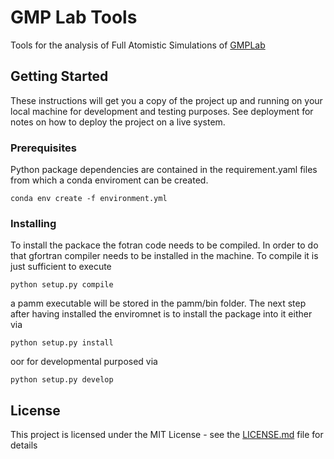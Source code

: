 # GMP Lab Tools

Tools for the analysis of Full Atomistic Simulations of [GMPLab](https://www.gmpavanlab.com/)

## Getting Started

These instructions will get you a copy of the project up and running on your local machine for development and testing purposes. See deployment for notes on how to deploy the project on a live system.

### Prerequisites

Python package dependencies are contained in the requirement.yaml files from which a conda enviroment can be created.
```
conda env create -f environment.yml
```

### Installing

To install the packace the fotran code needs to be compiled. In order to do that gfortran compiler needs to
be installed in the machine. To compile it is just sufficient to execute

```
python setup.py compile
```

a pamm executable will be stored in the pamm/bin folder. The next step after having installed the enviromnet
is to install the package into it either via


```
python setup.py install
```

oor for developmental purposed via

```
python setup.py develop
```

## License

This project is licensed under the MIT License - see the [LICENSE.md](LICENSE.md) file for details


